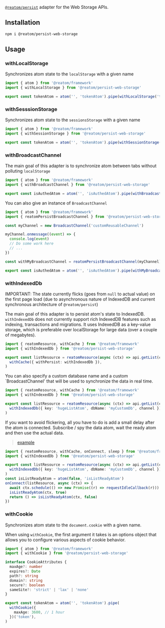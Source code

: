 [`@reatom/persist`](https://www.reatom.dev/package/persist) adapter for the Web Storage APIs.

## Installation

```sh
npm i @reatom/persist-web-storage
```

## Usage

### withLocalStorage

Synchronizes atom state to the `localStorage` with a given name

```ts
import { atom } from '@reatom/framework'
import { withLocalStorage } from '@reatom/persist-web-storage'

export const tokenAtom = atom('', 'tokenAtom').pipe(withLocalStorage('token'))
```

### withSesssionStorage

Synchronizes atom state to the `sessionsStorage` with a given name

```ts
import { atom } from '@reatom/framework'
import { withSessionStorage } from '@reatom/persist-web-storage'

export const tokenAtom = atom('', 'tokenAtom').pipe(withSessionStorage('token'))
```

### withBroadcastChannel

The main goal of this adapter is to synchronize atom between tabs without polluting `localStorage`

```ts
import { atom } from '@reatom/framework'
import { withBroadcastChannel } from '@reatom/persist-web-storage'

export const isAuthedAtom = atom('', 'isAuthedAtom').pipe(withBroadcastChannel('isAuthedAtom'))
```

You can also give an instance of `BroadcastChannel`

```ts
import { atom } from '@reatom/framework'
import { reatomPersistBroadcastChannel } from '@reatom/persist-web-storage'

const myChannel = new BroadcastChannel('customReusableChannel')

myChannel.onmessage((event) => {
  console.log(event)
  // Do some work here
  // ...
})

const withMyBroadcastChannel = reatomPersistBroadcastChannel(myChannel)

export const isAuthedAtom = atom('', 'isAuthedAtom').pipe(withMyBroadcastChannel('isAuthedAtom'))
```

### withIndexedDb

IMPORTANT: The state currently flicks (goes from `null` to actual value) on the first page load (due to asynchronous nature of IndexedDB and current synchronous architecture of `@reatom/persist`)

The main goal of this adapter is to persist atom's state to IndexedDB. `withIndexedDb` does not currently support rich IndexedDB features such as indexing, transactions and migrations. It uses IndexedDB as a key-value storage, which is preferable over localStorage for large data (over a couple of megabytes).

```ts
import { reatomResource, withCache } from '@reatom/framework'
import { withIndexedDb } from '@reatom/persist-web-storage'

export const listResource = reatomResource(async (ctx) => api.getList(ctx.spy(pageAtom)), 'listResource').pipe(
  withCache({ withPersist: withIndexedDb }),
)
```

You can also specify a custom database name and a custom `BroadcastChannel' that will be used to synchronize the data in real time.

```ts
import { reatomResource, withCache } from '@reatom/framework'
import { withIndexedDb } from '@reatom/persist-web-storage'

export const listResource = reatomResource(async (ctx) => api.getList(ctx.spy(pageAtom)), 'listResource').pipe(
  withIndexedDb({ key: 'hugeListAtom', dbName: 'myCustomDb', channel }),
)
```

If you want to avoid flickering, all you have to do is add a small delay after the atom is connected. Subscribe / spy the data atom, wait the ready atom and then use the actual data.

> [example](https://github.com/artalar/reatom/blob/v3/examples/react-persist-web/src/app.tsx)

```ts
import { reatomResource, withCache, onConnect, sleep } from '@reatom/framework'
import { withIndexedDb } from '@reatom/persist-web-storage'

export const listResource = reatomResource(async (ctx) => api.getList(ctx.spy(pageAtom)), 'listResource').pipe(
  withIndexedDb({ key: 'hugeListAtom', dbName: 'myCustomDb', channel }),
)
const isListReadyAtom = atom(false, 'isListReadyAtom')
onConnect(listResource, async (ctx) => {
  await ctx.schedule(() => new Promise((r) => requestIdleCallback(r)))
  isListReadyAtom(ctx, true)
  return () => isListReadyAtom(ctx, false)
})
```

### withCookie

Synchronizes atom state to the `document.cookie` with a given name.

When using `withCookie`, the first argument it takes is an options object that allows you to configure various aspects of cookie behavior.

```ts
import { atom } from '@reatom/framework'
import { withCookie } from '@reatom/persist-web-storage'

interface CookieAttributes {
  maxAge?: number
  expires?: Date
  path?: string
  domain?: string
  secure?: boolean
  sameSite?: 'strict' | 'lax' | 'none'
}

export const tokenAtom = atom('', 'tokenAtom').pipe(
  withCookie({
    maxAge: 3600, // 1 hour
  })('token'),
)
```
